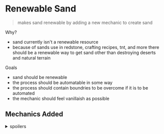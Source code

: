 # Renewable Sand
> makes sand renewable by adding a new mechanic to create sand

Why?
- sand currently isn't a renewable resource
- because of sands use in redstone, crafting recipes, tnt, and more there should be a renewable way to get sand other than destroying deserts and natural terrain

Goals
- sand should be renewable
- the process should be automatable in some way
- the process should contain boundries to be overcome if it is to be automated
- the mechanic should feel vanillaish as possible

## Mechanics Added
<details><summary>spoilers</summary><p>

### Anvil Crushing
> anvils will now crush cobblestone and gravel

when an anvil falls on a cobblestone or gravel block 
after enough height and negative y velocity the block will be crushed

cobblestone will turned into gravel when crushed

gravel will turn into sand when crushed

for consistency with this new mechanic some other blocks can be crushed
<details><summary>spoilers</summary><p>

- stone bricks can be crushed into cracked stone brickes, this includes infested ones

- concrete blocks will be crushed into concrete powder

</p></details>

</p></details>